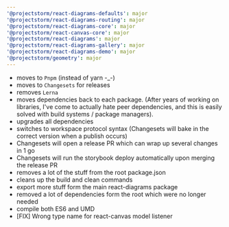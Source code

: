 ```yaml
---
'@projectstorm/react-diagrams-defaults': major
'@projectstorm/react-diagrams-routing': major
'@projectstorm/react-diagrams-core': major
'@projectstorm/react-canvas-core': major
'@projectstorm/react-diagrams': major
'@projectstorm/react-diagrams-gallery': major
'@projectstorm/react-diagrams-demo': major
'@projectstorm/geometry': major
---
```


- moves to `Pnpm` (instead of yarn -_-)
- moves to `Changesets` for releases
- removes `Lerna`
- moves dependencies back to each package. (After years of working on libraries, I've come to actually hate peer dependencies, and this is easily solved with build systems / package managers).
- upgrades all dependencies
- switches to workspace protocol syntax (Changesets will bake in the correct version when a publish occurs)
- Changesets will open a release PR which can wrap up several changes in 1 go
- Changesets will run the storybook deploy automatically upon merging the release PR
- removes a lot of the stuff from the root package.json
- cleans up the build and clean commands
- export more stuff form the main react-diagrams package
- removed a lot of dependencies form the root which were no longer needed
- compile both ES6 and UMD
- [FIX] Wrong type name for react-canvas model listener
